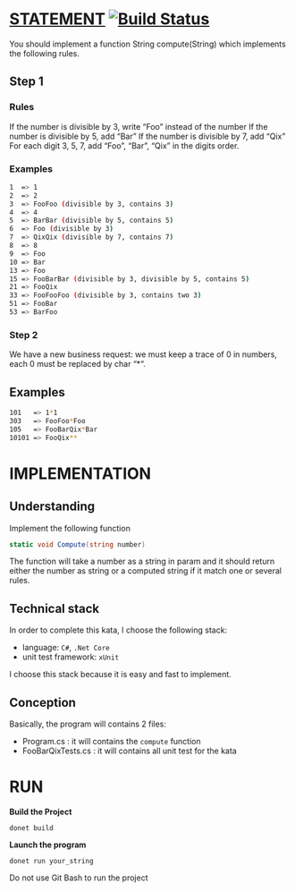 
# [STATEMENT](http://codingdojo.org/kata/FooBarQix) [![Build Status](https://travis-ci.com/benzinamohamedelyes/FooBarQix.svg?token=9Ly8gC3zrm9pNgP1snsx&branch=main)](https://travis-ci.com/benzinamohamedelyes/FooBarQix)
You should implement a function String compute(String) which implements the following rules.

## Step 1
### Rules
If the number is divisible by 3, write “Foo” instead of the number
If the number is divisible by 5, add “Bar”
If the number is divisible by 7, add “Qix”
For each digit 3, 5, 7, add “Foo”, “Bar”, “Qix” in the digits order.
### Examples
```sh
1  => 1
2  => 2
3  => FooFoo (divisible by 3, contains 3)
4  => 4
5  => BarBar (divisible by 5, contains 5)
6  => Foo (divisible by 3)
7  => QixQix (divisible by 7, contains 7)
8  => 8
9  => Foo
10 => Bar
13 => Foo
15 => FooBarBar (divisible by 3, divisible by 5, contains 5)
21 => FooQix
33 => FooFooFoo (divisible by 3, contains two 3)
51 => FooBar
53 => BarFoo
```
### Step 2
We have a new business request: we must keep a trace of 0 in numbers, each 0 must be replaced by char “*“.

## Examples
```sh
101   => 1*1
303   => FooFoo*Foo
105   => FooBarQix*Bar
10101 => FooQix**
```
# IMPLEMENTATION

## Understanding
Implement the following function

```csharp
static void Compute(string number)
```

The function will take a number as a string in param and it should return either the number as string or a computed string if it match one or several rules.

## Technical stack
In order to complete this kata, I choose the following stack:
- language: `C#`, `.Net Core`
- unit test framework: `xUnit`

I choose this stack because it is easy and fast to implement.
## Conception

Basically, the program will contains 2 files:
- Program.cs : it will contains the `compute` function
- FooBarQixTests.cs : it will contains all unit test for the kata
# RUN

**Build the Project**
```shell
donet build
```

**Launch the program**
```shell
donet run your_string
```
Do not use Git Bash to run the project
